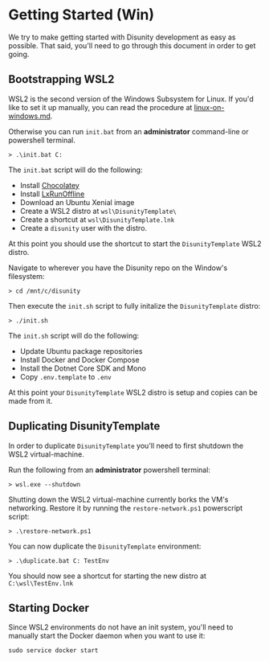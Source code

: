 # Getting Started (Win)

We try to make getting started with Disunity development as easy as possible. That said, you'll need to go through this document in order to get going.

## Bootstrapping WSL2

WSL2 is the second version of the Windows Subsystem for Linux. If you'd like to set it up manually, you can read the procedure at [linux-on-windows.md](linux-on-windows.md).

Otherwise you can run `init.bat` from an **administrator** command-line or powershell terminal.

```
> .\init.bat C:
```

The `init.bat` script will do the following:

- Install [Chocolatey](https://chocolatey.org/)
- Install [LxRunOffline](https://github.com/DDoSolitary/LxRunOffline)
- Download an Ubuntu Xenial image
- Create a WSL2 distro at `wsl\DisunityTemplate\`
- Create a shortcut at `wsl\DisunityTemplate.lnk`
- Create a `disunity` user with the distro.

At this point you should use the shortcut to start the `DisunityTemplate` WSL2 distro.

Navigate to wherever you have the Disunity repo on the Window's filesystem:

```
> cd /mnt/c/disunity
```

Then execute the `init.sh` script to fully initalize the `DisunityTemplate` distro:

```
> ./init.sh
```

The `init.sh` script will do the following:

- Update Ubuntu package repositories
- Install Docker and Docker Compose
- Install the Dotnet Core SDK and Mono
- Copy `.env.template` to `.env`

At this point your `DisunityTemplate` WSL2 distro is setup and copies can be made from it.

## Duplicating DisunityTemplate

In order to duplicate `DisunityTemplate` you'll need to first shutdown the WSL2 virtual-machine.

Run the following from an **administrator** powershell terminal:

```
> wsl.exe --shutdown
```

Shutting down the WSL2 virtual-machine currently borks the VM's networking. Restore it by running the `restore-network.ps1` powerscript script:

```
> .\restore-network.ps1
```

You can now duplicate the `DisunityTemplate` environment:

```
> .\duplicate.bat C: TestEnv
```

You should now see a shortcut for starting the new distro at `C:\wsl\TestEnv.lnk`


## Starting Docker

Since WSL2 environments do not have an init system, you'll need to manually start the Docker daemon when you want to use it:

```
sudo service docker start
```